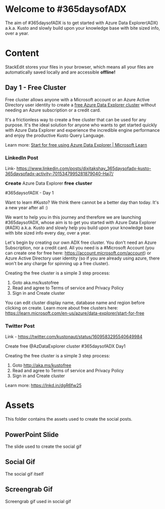 # Welcome to #365daysofADX

The aim of #365daysofADX is to get started with Azure Data Explorer(ADX) a.k.a. Kusto and slowly build upon your knowledge base with bite sized info, over a year.


# Content

StackEdit stores your files in your browser, which means all your files are automatically saved locally and are accessible **offline!**

## Day 1 - Free Cluster

Free cluster allows anyone with a Microsoft account or an Azure Active Directory user identity to create a  [free Azure Data Explorer cluster](https://learn.microsoft.com/en-us/azure/data-explorer/start-for-free-web-ui)  without needing an Azure subscription or a credit card.

It's a frictionless way to create a free cluster that can be used for any purpose. It's the ideal solution for anyone who wants to get started quickly with Azure Data Explorer and experience the incredible engine performance and enjoy the productive Kusto Query Language.

Learn more: [Start for free using Azure Data Explorer | Microsoft Learn](https://learn.microsoft.com/en-us/azure/data-explorer/start-for-free)

### LinkedIn Post

Link- https://www.linkedin.com/posts/dixitakshay_365daysofadx-kusto-365daysofadx-activity-7015347995281879040-Haj7/

𝗖𝗿𝗲𝗮𝘁𝗲 Azure Data Explorer 𝗳𝗿𝗲𝗲 𝗰𝗹𝘂𝘀𝘁𝗲𝗿

#365daysofADX - Day 1

Want to learn #Kusto? We think there cannot be a better day than today. It's a new year after all :)

We want to help you in this journey and therefore we are launching #365daysofADX, whose aim is to get you started with Azure Data Explorer (#ADX) a.k.a. Kusto and slowly help you build upon your knowledge base with bite sized info every day, over a year.

Let's begin by creating our own ADX free cluster. You don't need an Azure Subscription, nor a credit card. All you need is a #Microsoft Account (you can create one for free here: https://account.microsoft.com/account) or Azure Active Directory user identity (so if you are already using azure, there won't be any charge for spinning up a free cluster).

Creating the free cluster is a simple 3 step process:

1. Goto aka.ms/kustofree
2. Read and agree to Terms of service and Privacy Policy
3. Sign in and Create cluster

You can edit cluster display name, database name and region before clicking on create.
Learn more about free clusters here: https://learn.microsoft.com/en-us/azure/data-explorer/start-for-free

### Twitter Post

Link - https://twitter.com/kustonaut/status/1609583295540649984

Create free @AzDataExplorer cluster
#365daysofADX Day1 

Creating the free cluster is a simple 3 step process:
1. Goto http://aka.ms/kustofree
2. Read and agree to Terms of service and Privacy Policy
3. Sign in and Create cluster

Learn more: https://lnkd.in/dgR6fw25

# Assets

This folder contains the assets used to create the social posts.



## PowerPoint Slide

The slide used to create the social gif

## Social Gif

The social gif itself

## Screengrab Gif

Screengrab gif used in social gif

